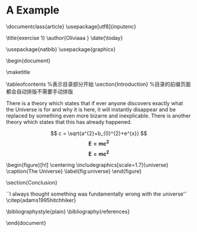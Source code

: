 # A Example

\documentclass{article}
\usepackage[utf8]{inputenc}

\title{exercise 1}
\author{Oliviaaa }
\date{\today}

\usepackage{natbib}
\usepackage{graphicx}

\begin{document}

\maketitle

\tableofcontents  %表示目录部分开始
\section{Introduction}  %目录的前缀页面都会自动排版不需要手动排版

There is a theory which states that if ever anyone discovers exactly what the Universe is for and why it is here, it will instantly disappear and be replaced by something even more bizarre and inexplicable.
There is another theory which states that this has already happened.

$$ c = \sqrt{a^{2}+b_{0}^{2}+e^{x}} $$
$$ \boldsymbol{E = mc^2} $$
$$ \mathbf{E = mc^2} $$

\begin{figure}[h!]
\centering
\includegraphics[scale=1.7]{universe}
\caption{The Universe}
\label{fig:universe}
\end{figure}

\section{Conclusion}

``I always thought something was fundamentally wrong with the universe'' \citep{adams1995hitchhiker}


\bibliographystyle{plain}
\bibliography{references}

\end{document}
